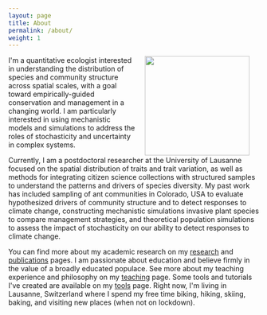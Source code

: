 ```yaml
---
layout: page
title: About
permalink: /about/
weight: 1
---
```


<img align="right" width="210" height="200" style="margin: 0px 20px" src="{{ site.url }}/assets/headshot_2.jpg">  
I'm a quantitative ecologist interested in understanding the distribution of species and community structure across spatial scales, with a goal toward empirically-guided conservation and management in a changing world. I am particularly interested in using mechanistic models and simulations to address the roles of stochasticity and uncertainty in complex systems.

Currently, I am a postdoctoral researcher at the University of Lausanne focused on the spatial distribution of traits and trait variation, as well as methods for integrating citizen science collections with structured samples to understand the patterns and drivers of species diversity. My past work has included sampling of ant communities in Colorado, USA to evaluate hypothesized drivers of community structure and to detect responses to climate change, constructing mechanistic simulations invasive plant species to compare management strategies, and theoretical population simulations to assess the impact of stochasticity on our ability to detect responses to climate change. 

You can find more about my academic research on my [research](research.md) and [publications](publications.md) pages. I am passionate about education and believe firmly in the value of a broadly educated populace. See more about my teaching experience and philosophy on my [teaching](teaching.md) page. Some tools and tutorials I've created are available on my [tools](tools.md) page. Right now, I'm living in Lausanne, Switzerland where I spend my free time biking, hiking, skiing, baking, and visiting new places (when not on lockdown).
